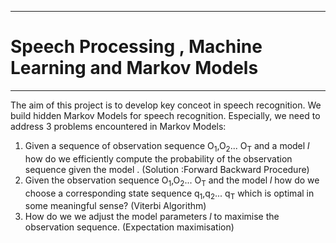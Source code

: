 --------------------------
# Speech Processing , Machine Learning and Markov Models
---------------------------


The aim of this project is to develop key conceot in speech recognition. We build hidden Markov Models for speech recognition. Especially, we need to address 3 problems encountered in Markov Models:

  1. Given a sequence of observation sequence O<sub>1</sub>,O<sub>2</sub>... O<sub>T</sub> and a model <i>l</i> how do we efficiently compute the probability of the observation sequence given the model . (Solution :Forward Backward  Procedure)
  2. Given the observation sequence O<sub>1</sub>,O<sub>2</sub>... O<sub>T</sub> and the model <i>l</i> how do we choose a corresponding state sequence q<sub>1</sub>,q<sub>2</sub>... q<sub>T</sub> which is optimal in some meaningful sense?
  (Viterbi Algorithm)
  3. How do we we adjust the model parameters   <i>l</i> to maximise the observation sequence. (Expectation maximisation)
